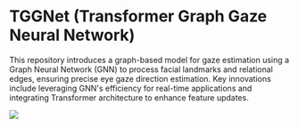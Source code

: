 # TGGNet (Transformer Graph Gaze Neural Network)
This repository introduces a graph-based model for gaze estimation using a Graph Neural Network (GNN) to process facial landmarks and relational edges, ensuring precise eye gaze direction estimation. Key innovations include leveraging GNN's efficiency for real-time applications and integrating Transformer architecture to enhance feature updates.

![](Media/ManeuverDetection.gif)
